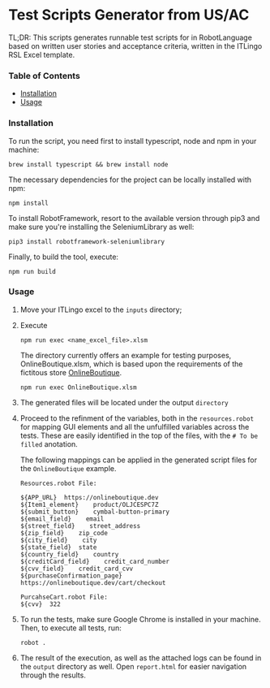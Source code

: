 # Test Scripts Generator from US/AC

TL;DR: This scripts generates runnable test scripts for in RobotLanguage based on written user stories and acceptance criteria, written in the ITLingo RSL Excel template.

### Table of Contents

- [Installation](#installation)
- [Usage](#usage)

### Installation

To run the script, you need first to install typescript, node and npm in your machine:

```
brew install typescript && brew install node
```

The necessary dependencies for the project can be locally installed with npm:
```
npm install
```

To install RobotFramework, resort to the available version through pip3 and make sure you're installing the SeleniumLibrary as well:
```
pip3 install robotframework-seleniumlibrary 
```

Finally, to build the tool, execute:
```
npm run build
```

### Usage

1. Move your ITLingo excel to the `inputs` directory;
2. Execute
    ```
    npm run exec <name_excel_file>.xlsm
    ```

    The directory currently offers an example for testing purposes, OnlineBoutique.xlsm, which is based upon the requirements of the fictitous store [OnlineBoutique](https://onlineboutique.dev).
    ```
    npm run exec OnlineBoutique.xlsm
    ```
3. The generated files will be located under the output `directory`
4. Proceed to the refinment of the variables, both in the `resources.robot` for mapping GUI elements and all the unfulfilled variables across the tests. These are easily identified in the top of the files, with the `# To be filled` anotation. 

    The following mappings can be applied in the generated script files for the `OnlineBoutique` example.
    ```
    Resources.robot File:

    ${APP_URL}	https://onlineboutique.dev
    ${Item1_element}    product/OLJCESPC7Z
    ${submit_button}    cymbal-button-primary
    ${email_field}    email
    ${street_field}    street_address
    ${zip_field}    zip_code
    ${city_field}    city
    ${state_field}	state
    ${country_field}	country
    ${creditCard_field}    credit_card_number
    ${cvv_field}	credit_card_cvv
    ${purchaseConfirmation_page}    https://onlineboutique.dev/cart/checkout

    PurcahseCart.robot File:
    ${cvv}	322
    ```
5. To run the tests, make sure Google Chrome is installed in your machine. Then, to execute all tests, run:
    ```
    robot .
    ```

6. The result of the execution, as well as the attached logs can be found in the `output` directory as well. Open `report.html` for easier navigation through the results.